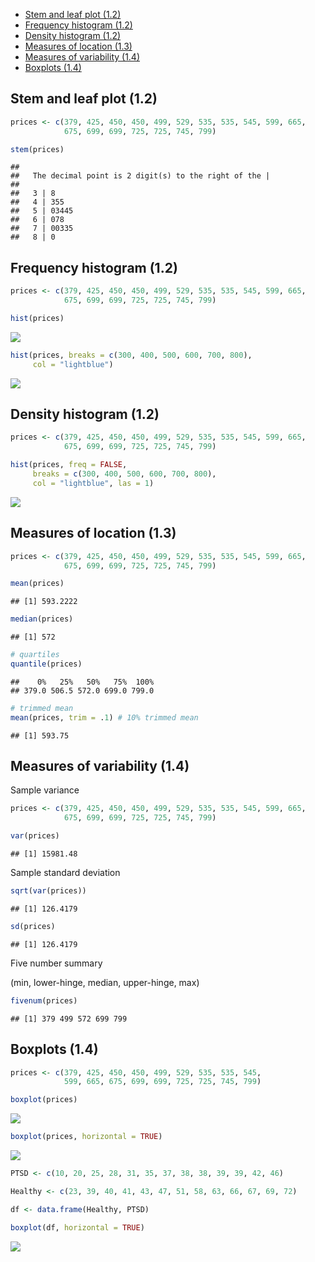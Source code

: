 -   [Stem and leaf plot (1.2)](#stem-and-leaf-plot-1.2)
-   [Frequency histogram (1.2)](#frequency-histogram-1.2)
-   [Density histogram (1.2)](#density-histogram-1.2)
-   [Measures of location (1.3)](#measures-of-location-1.3)
-   [Measures of variability (1.4)](#measures-of-variability-1.4)
-   [Boxplots (1.4)](#boxplots-1.4)

Stem and leaf plot (1.2)
------------------------

``` r
prices <- c(379, 425, 450, 450, 499, 529, 535, 535, 545, 599, 665,
            675, 699, 699, 725, 725, 745, 799)

stem(prices)
```

    ## 
    ##   The decimal point is 2 digit(s) to the right of the |
    ## 
    ##   3 | 8
    ##   4 | 355
    ##   5 | 03445
    ##   6 | 078
    ##   7 | 00335
    ##   8 | 0

Frequency histogram (1.2)
-------------------------

``` r
prices <- c(379, 425, 450, 450, 499, 529, 535, 535, 545, 599, 665,
            675, 699, 699, 725, 725, 745, 799)

hist(prices)
```

![](Chapter1_files/figure-markdown_github/unnamed-chunk-2-1.png)

``` r
hist(prices, breaks = c(300, 400, 500, 600, 700, 800),
     col = "lightblue")
```

![](Chapter1_files/figure-markdown_github/unnamed-chunk-2-2.png)

Density histogram (1.2)
-----------------------

``` r
prices <- c(379, 425, 450, 450, 499, 529, 535, 535, 545, 599, 665,
            675, 699, 699, 725, 725, 745, 799)

hist(prices, freq = FALSE, 
     breaks = c(300, 400, 500, 600, 700, 800),
     col = "lightblue", las = 1)
```

![](Chapter1_files/figure-markdown_github/unnamed-chunk-3-1.png)

Measures of location (1.3)
--------------------------

``` r
prices <- c(379, 425, 450, 450, 499, 529, 535, 535, 545, 599, 665,
            675, 699, 699, 725, 725, 745, 799)

mean(prices)
```

    ## [1] 593.2222

``` r
median(prices)
```

    ## [1] 572

``` r
# quartiles
quantile(prices)
```

    ##    0%   25%   50%   75%  100% 
    ## 379.0 506.5 572.0 699.0 799.0

``` r
# trimmed mean
mean(prices, trim = .1) # 10% trimmed mean
```

    ## [1] 593.75

Measures of variability (1.4)
-----------------------------

Sample variance

``` r
prices <- c(379, 425, 450, 450, 499, 529, 535, 535, 545, 599, 665,
            675, 699, 699, 725, 725, 745, 799)

var(prices)
```

    ## [1] 15981.48

Sample standard deviation

``` r
sqrt(var(prices))
```

    ## [1] 126.4179

``` r
sd(prices)
```

    ## [1] 126.4179

Five number summary

(min, lower-hinge, median, upper-hinge, max)

``` r
fivenum(prices)
```

    ## [1] 379 499 572 699 799

Boxplots (1.4)
--------------

``` r
prices <- c(379, 425, 450, 450, 499, 529, 535, 535, 545,
            599, 665, 675, 699, 699, 725, 725, 745, 799)

boxplot(prices)
```

![](Chapter1_files/figure-markdown_github/unnamed-chunk-8-1.png)

``` r
boxplot(prices, horizontal = TRUE)
```

![](Chapter1_files/figure-markdown_github/unnamed-chunk-8-2.png)

``` r
PTSD <- c(10, 20, 25, 28, 31, 35, 37, 38, 38, 39, 39, 42, 46)

Healthy <- c(23, 39, 40, 41, 43, 47, 51, 58, 63, 66, 67, 69, 72)

df <- data.frame(Healthy, PTSD)

boxplot(df, horizontal = TRUE)
```

![](Chapter1_files/figure-markdown_github/unnamed-chunk-8-3.png)
